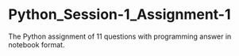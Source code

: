 # Python_Session-1_Assignment-1
The Python assignment of 11 questions with programming answer in notebook format.
